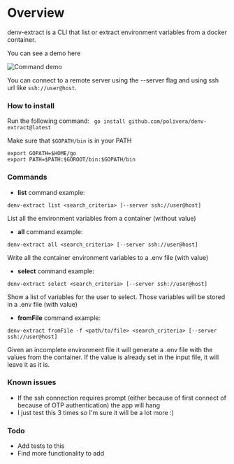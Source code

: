 

# Overview

denv-extract is a CLI that list or extract environment variables from a docker container.

You can see a demo here

![Command demo](https://raw.githubusercontent.com/polivera/denv-extract/102e0204bb3857007fb80bd733d398c754692408/command-demo.gif)

You can connect to a remote server using the --server flag and using ssh url like ```ssh://user@host```.

### How to install
Run the following command: ``` go install github.com/polivera/denv-extract@latest```

Make sure that ```$GOPATH/bin``` is in your PATH
```shell
export GOPATH=$HOME/go
export PATH=$PATH:$GOROOT/bin:$GOPATH/bin
```

### Commands
* **list** command example:
```shell
denv-extract list <search_criteria> [--server ssh://user@host]
```
List all the environment variables from a container (without value)

* **all** command example:
```shell
denv-extract all <search_criteria> [--server ssh://user@host]
```
Write all the container environment variables to a .env file (with value)

* **select** command example:
```shell
denv-extract select <search_criteria> [--server ssh://user@host]
```
Show a list of variables for the user to select. Those variables will be stored in a .env file (with value)

* **fromFile** command example:
```shell
denv-extract fromFile -f <path/to/file> <search_criteria> [--server ssh://user@host]
```
Given an incomplete environment file it will generate a .env file with the values from the container. If the value is already set in the input file, it will leave it as it is. 


### Known issues
* If the ssh connection requires prompt (either because of first connect of because of OTP authentication) the app will hang
* I just test this 3 times so I'm sure it will be a lot more :)

### Todo
* Add tests to this
* Find more functionality to add
